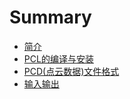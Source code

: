 # Summary

* [简介](README.md)
* [PCL的编译与安装](chapter1.md)
* [PCD\(点云数据\)文件格式](chapter2.md)
* [输入输出](chapter3.md)

